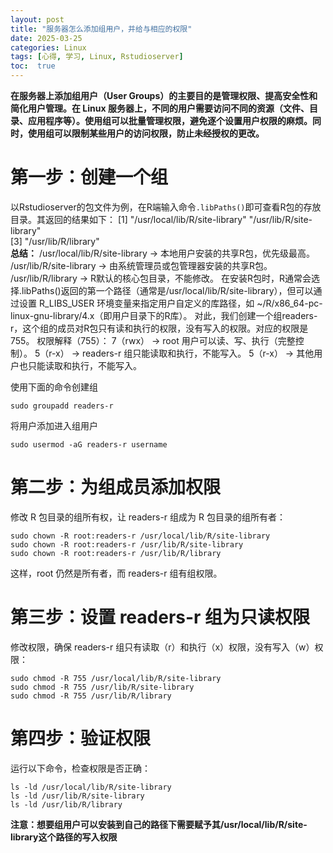 ```yaml
---
layout: post
title: "服务器怎么添加组用户，并给与相应的权限"
date: 2025-03-25
categories: Linux
tags: [心得, 学习, Linux, Rstudioserver]
toc:  true
---
```


**在服务器上添加组用户（User Groups）的主要目的是管理权限、提高安全性和简化用户管理。在 Linux 服务器上，不同的用户需要访问不同的资源（文件、目录、应用程序等）。使用组可以批量管理权限，避免逐个设置用户权限的麻烦。同时，使用组可以限制某些用户的访问权限，防止未经授权的更改。**


# 第一步：创建一个组
以Rstudioserver的包文件为例，在R端输入命令`.libPaths()`即可查看R包的存放目录。其返回的结果如下：
[1] "/usr/local/lib/R/site-library" "/usr/lib/R/site-library"      
[3] "/usr/lib/R/library"  
**总结：**
/usr/local/lib/R/site-library → 本地用户安装的共享R包，优先级最高。
/usr/lib/R/site-library → 由系统管理员或包管理器安装的共享R包。
/usr/lib/R/library → R默认的核心包目录，不能修改。
在安装R包时，R通常会选择.libPaths()返回的第一个路径（通常是/usr/local/lib/R/site-library），但可以通过设置 R_LIBS_USER 环境变量来指定用户自定义的库路径，如 ~/R/x86_64-pc-linux-gnu-library/4.x（即用户目录下的R库）。
对此，我们创建一个组readers-r，这个组的成员对R包只有读和执行的权限，没有写入的权限。对应的权限是755。
权限解释（755）：
7（rwx） → root 用户可以读、写、执行（完整控制）。
5（r-x） → readers-r 组只能读取和执行，不能写入。
5（r-x） → 其他用户也只能读取和执行，不能写入。

使用下面的命令创建组
```
sudo groupadd readers-r
```

将用户添加进入组用户
```
sudo usermod -aG readers-r username
```


# 第二步：为组成员添加权限

修改 R 包目录的组所有权，让 readers-r 组成为 R 包目录的组所有者：

```
sudo chown -R root:readers-r /usr/local/lib/R/site-library
sudo chown -R root:readers-r /usr/lib/R/site-library
sudo chown -R root:readers-r /usr/lib/R/library
```

这样，root 仍然是所有者，而 readers-r 组有组权限。

# 第三步：设置 readers-r 组为只读权限
修改权限，确保 readers-r 组只有读取（r）和执行（x）权限，没有写入（w）权限：
```
sudo chmod -R 755 /usr/local/lib/R/site-library
sudo chmod -R 755 /usr/lib/R/site-library
sudo chmod -R 755 /usr/lib/R/library
```
# 第四步：验证权限
运行以下命令，检查权限是否正确：

```
ls -ld /usr/local/lib/R/site-library
ls -ld /usr/lib/R/site-library
ls -ld /usr/lib/R/library
```

**注意：想要组用户可以安装到自己的路径下需要赋予其/usr/local/lib/R/site-library这个路径的写入权限**